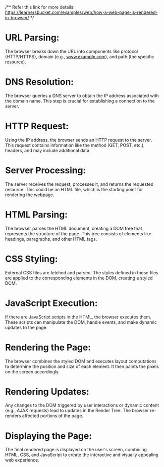 /** Refer this link for more details: https://learnersbucket.com/examples/web/how-a-web-page-is-rendered-in-browser/ */


# URL Parsing:
The browser breaks down the URL into components like protocol (HTTP/HTTPS), 
domain (e.g., www.example.com), and path (the specific resource).


# DNS Resolution:
The browser queries a DNS server to obtain the IP address associated with the 
domain name. This step is crucial for establishing a connection to the server.


# HTTP Request:
Using the IP address, the browser sends an HTTP request to the server. 
This request contains information like the method (GET, POST, etc.), headers, 
and may include additional data.


# Server Processing:
The server receives the request, processes it, and returns the requested resource. 
This could be an HTML file, which is the starting point for rendering the webpage.


# HTML Parsing:
The browser parses the HTML document, creating a DOM tree that represents the 
structure of the page. This tree consists of elements like headings, paragraphs, and other HTML tags.


# CSS Styling:
External CSS files are fetched and parsed. The styles defined in these files are applied 
to the corresponding elements in the DOM, creating a styled DOM.


# JavaScript Execution:
If there are JavaScript scripts in the HTML, the browser executes them. 
These scripts can manipulate the DOM, handle events, and make dynamic updates to the page.


# Rendering the Page:
The browser combines the styled DOM and executes layout computations to determine the position and size of each element. 
It then paints the pixels on the screen accordingly.


# Rendering Updates:
Any changes to the DOM triggered by user interactions or dynamic content (e.g., AJAX requests) 
lead to updates in the Render Tree. The browser re-renders affected portions of the page.


# Displaying the Page:
The final rendered page is displayed on the user's screen, 
combining HTML, CSS, and JavaScript to create the interactive and 
visually appealing web experience.
